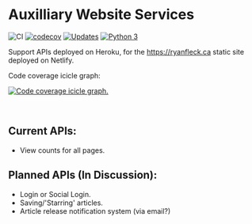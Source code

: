# Auxilliary Website Services

![CI](https://github.com/RyanFleck/AuxilliaryWebsiteServices/workflows/CI/badge.svg?branch=master)
[![codecov](https://codecov.io/gh/RyanFleck/AuxilliaryWebsiteServices/branch/master/graph/badge.svg)](https://codecov.io/gh/RyanFleck/AuxilliaryWebsiteServices)
[![Updates](https://pyup.io/repos/github/RyanFleck/AuxilliaryWebsiteServices/shield.svg)](https://pyup.io/repos/github/RyanFleck/AuxilliaryWebsiteServices/)
[![Python 3](https://pyup.io/repos/github/RyanFleck/AuxilliaryWebsiteServices/python-3-shield.svg)](https://pyup.io/repos/github/RyanFleck/AuxilliaryWebsiteServices/)

Support APIs deployed on Heroku, for the <https://ryanfleck.ca> static site deployed on Netlify.

Code coverage icicle graph:

[![Code coverage icicle graph.](https://codecov.io/gh/RyanFleck/AuxilliaryWebsiteServices/branch/master/graphs/icicle.svg)](https://codecov.io/gh/RyanFleck/AuxilliaryWebsiteServices)

<br />

## Current APIs:

- View counts for all pages.

## Planned APIs (In Discussion):

- Login or Social Login.
- Saving/'Starring' articles.
- Article release notification system (via email?)
